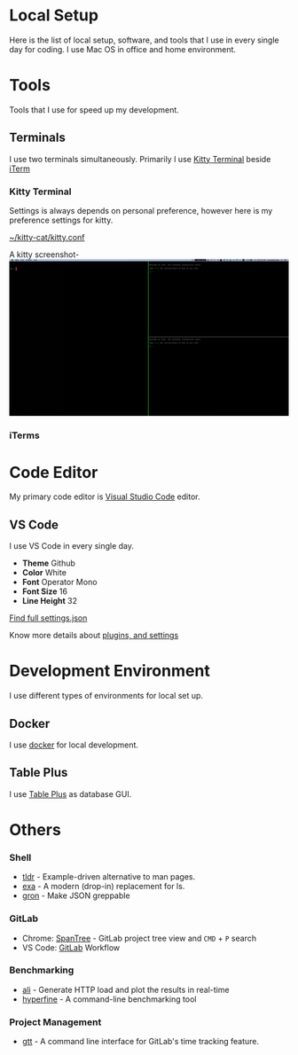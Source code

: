 # Local Setup
Here is the list of local setup, software, and tools that I use in every single day for coding. I use Mac OS in office and home environment.

# Tools
Tools that I use for speed up my development.

## Terminals
I use two terminals simultaneously. Primarily I use [Kitty Terminal](https://sw.kovidgoyal.net/kitty/) beside [iTerm](https://iterm2.com/)

### Kitty Terminal
Settings is always depends on personal preference, however here is my preference settings for kitty.

[~/kitty-cat/kitty.conf](tools/terminals/kitty/kitty.conf)

A kitty screenshot-
![Kitty Terminal](tools/terminals/kitty/kitty-terminal.png)

### iTerms

# Code Editor
My primary code editor is [Visual Studio Code](https://code.visualstudio.com/) editor.

## VS Code
I use VS Code in every single day.

- **Theme** Github
- **Color** White
- **Font** Operator Mono
- **Font Size** 16
- **Line Height** 32

[Find full settings.json](code-editors/vs-code/settings.json)

Know more details about [plugins, and settings](/code-editors/vs-code/readme.md)

# Development Environment
I use different types of environments for local set up.

## Docker
I use [docker](https://www.docker.com/) for local development.

## Table Plus
I use [Table Plus](https://tableplus.com/) as database GUI.

# Others

### Shell
- [tldr](https://github.com/tldr-pages/tldr) - Example-driven alternative to man pages.
- [exa](https://the.exa.website/) - A modern (drop-in) replacement for ls.
- [gron](https://github.com/tomnomnom/gron) - Make JSON greppable


### GitLab
- Chrome: [SpanTree](https://chrome.google.com/webstore/detail/spantree-gitlab-tree/gcjikeldobhnaglcoaejmdlmbienoocg) - GitLab project tree view and `CMD` + `P` search
- VS Code: [GitLab](https://marketplace.visualstudio.com/items?itemName=gitlab.gitlab-workflow) Workflow


### Benchmarking
- [ali](https://github.com/nakabonne/ali) - Generate HTTP load and plot the results in real-time
- [hyperfine](https://github.com/sharkdp/hyperfine) - A command-line benchmarking tool


### Project Management
- [gtt](https://github.com/kriskbx/gitlab-time-tracker) - A command line interface for GitLab's time tracking feature.
